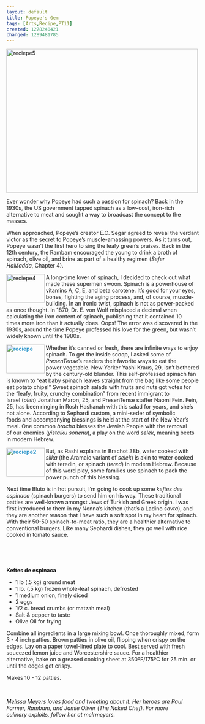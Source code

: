 ```yaml
---
layout: default
title: Popeye's Gem
tags: [Arts,Recipe,PT11]
created: 1278240421
changed: 1289481785
---
```

<p><a title="reciepe5 by PresenTense Group, on Flickr" href="http://www.flickr.com/photos/presentensegroup/4731081476/"><img width="500" height="375" alt="reciepe5" src="http://farm2.static.flickr.com/1332/4731081476_d98610f52b.jpg" /></a></p>
<p>Ever wonder why Popeye had such a passion&nbsp;for spinach? Back in the 1930s, the&nbsp;US government tapped spinach as a low-cost,&nbsp;iron-rich alternative to meat and sought&nbsp;a way to broadcast the concept to the masses.</p>
<p>When approached, Popeye&rsquo;s creator E.C. Segar&nbsp;agreed to reveal the verdant victor as the secret&nbsp;to Popeye&rsquo;s muscle-amassing powers. As it&nbsp;turns out, Popeye wasn&rsquo;t the first hero to sing&nbsp;the leafy green&rsquo;s praises. Back in the 12th century,&nbsp;the Rambam encouraged the young to&nbsp;drink a broth of spinach, olive oil, and brine&nbsp;as part of a healthy regimen (<em>Sefer HaMadda</em>,&nbsp;Chapter 4).</p>
<p><a title="reciepe4 by PresenTense Group, on Flickr" href="http://www.flickr.com/photos/presentensegroup/4730434055/"><img width="100" height="75" align="left" alt="reciepe4" src="http://farm2.static.flickr.com/1081/4730434055_317a83f466_t.jpg" /></a></p>
<p>A long-time lover of spinach, I decided&nbsp;to check out what made these supermen&nbsp;swoon. Spinach is a powerhouse of vitamins&nbsp;A, C, E, and beta carotene. It&rsquo;s good for&nbsp;your eyes, bones, fighting the aging process,&nbsp;and, of course, muscle-building. In an ironic&nbsp;twist, spinach is not as power-packed as once&nbsp;thought. In 1870, Dr. E. von Wolf misplaced&nbsp;a decimal when calculating the iron content of&nbsp;spinach, publishing that it contained 10 times&nbsp;more iron than it actually does. Oops! The error&nbsp;was discovered in the 1930s, around the&nbsp;time Popeye professed his love for the green,&nbsp;but wasn&rsquo;t widely known until the 1980s.&nbsp;</p>
<p><a title="reciepe by PresenTense Group, on Flickr" style="text-decoration: underline; font-weight: bold; color: rgb(51, 153, 204); " href="http://www.flickr.com/photos/presentensegroup/4730426793/"><img width="100" height="75" align="left" alt="reciepe" src="http://farm2.static.flickr.com/1121/4730426793_9c3a03fdb3_t.jpg" /></a>Whether it&rsquo;s canned or fresh, there are&nbsp;infinite ways to enjoy spinach. To get the&nbsp;inside scoop, I asked some of <em>PresenTense</em>&rsquo;s&nbsp;readers their favorite ways to eat the power&nbsp;vegetable. New Yorker Yashi Kraus, 29, isn&rsquo;t&nbsp;bothered by the century-old blunder. This&nbsp;self-professed spinach&nbsp;fan is known to&nbsp;&ldquo;eat baby spinach&nbsp;leaves straight from&nbsp;the bag like some&nbsp;people eat potato&nbsp;chips!&rdquo; Sweet spinach salads with fruits and&nbsp;nuts got votes for the &ldquo;leafy, fruity, crunchy&nbsp;combination&rdquo; from recent immigrant to Israel&nbsp;(<em>oleh</em>) Jonathan Maron, 25, and PresenTense staffer Naomi Fein. Fein, 25, has been&nbsp;ringing in Rosh Hashanah with this salad for&nbsp;years, and she&rsquo;s not alone. According to Sephardi&nbsp;custom, a mini-seder of symbolic foods&nbsp;and accompanying blessings is held at the start&nbsp;of the New Year&rsquo;s meal. One common <em>bracha&nbsp;</em>blesses the Jewish People with the removal of&nbsp;our enemies (<em>yistalku sonenu</em>), a play on the&nbsp;word <em>selek</em>, meaning beets in modern Hebrew.</p>
<p><a title="reciepe2 by PresenTense Group, on Flickr" style="text-decoration: underline; font-weight: bold; color: rgb(51, 153, 204); " href="http://www.flickr.com/photos/presentensegroup/4731073420/"><img width="100" height="75" align="left" alt="reciepe2" src="http://farm2.static.flickr.com/1124/4731073420_d135ae10cb_t.jpg" /></a>But, as Rashi explains in Brachot 38b, water&nbsp;cooked with <em>silka </em>(the Aramaic variant of <em>selek</em>)&nbsp;is akin to water cooked with teredin, or spinach&nbsp;(<em>tered</em>) in modern Hebrew. Because of this&nbsp;word play, some families use spinach to pack&nbsp;the power punch of this blessing.&nbsp;</p>
<p>Next time Bluto is in hot pursuit, I&rsquo;m going&nbsp;to cook up some <em>keftes des espinaca</em> (spinach&nbsp;burgers) to send him on his way. These&nbsp;traditional patties are well-known amongst&nbsp;Jews of Turkish and Greek origin. I was first&nbsp;introduced to them in my Nonna&rsquo;s kitchen&nbsp;(that&rsquo;s a Ladino <em>savta</em>), and they are another&nbsp;reason that I have such a soft spot in my heart&nbsp;for spinach. With their 50-50 spinach-to-meat&nbsp;ratio, they are a healthier alternative to conventional&nbsp;burgers. Like many Sephardi dishes,&nbsp;they go well with rice cooked in tomato sauce.</p>
<p>&nbsp;</p>
<p>&nbsp;</p>
<p><strong>Keftes de espinaca</strong></p>
<ul>
    <li>1 lb (.5 kg) ground meat</li>
    <li>1 lb. (.5 kg) frozen whole-leaf spinach, defrosted</li>
    <li>1 medium onion, finely diced</li>
    <li>2 eggs</li>
    <li>1/2 c. bread crumbs (or matzah meal)</li>
    <li>Salt &amp; pepper to taste</li>
    <li>Olive Oil for frying</li>
</ul>
<p>Combine all ingredients in a large mixing bowl.&nbsp;Once thoroughly mixed, form 3 - 4 inch patties.&nbsp;Brown patties in olive oil, flipping when crispy on&nbsp;the edges. Lay on a paper towel-lined plate to cool.&nbsp;Best served with fresh squeezed lemon juice and&nbsp;Worcestershire sauce. For a healthier alternative,&nbsp;bake on a greased cooking sheet at 350&ordm;F/175&ordm;C&nbsp;for 25 min. or until the edges get crispy.</p>
<p>Makes 10 - 12 patties.</p>
<p>&nbsp;</p>
<p><em>Melissa Meyers loves food and&nbsp;tweeting about it. Her heroes are&nbsp;Paul Farmer, Rambam, and Jamie&nbsp;Oliver (The Naked Chef). For more culinary&nbsp;exploits, follow her at melrmeyers.</em></p>
<p>&nbsp;</p>
<p>&nbsp;</p>